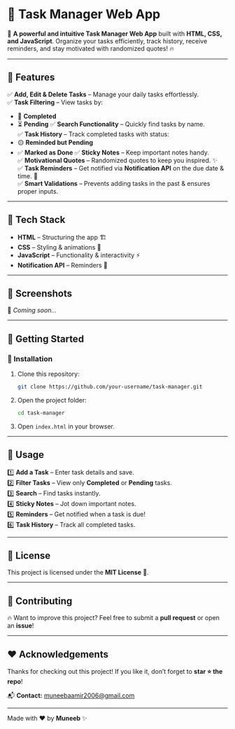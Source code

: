# 🌟 Task Manager Web App

🚀 **A powerful and intuitive Task Manager Web App** built with **HTML, CSS, and JavaScript**. Organize your tasks efficiently, track history, receive reminders, and stay motivated with randomized quotes! 🔥

---

## 🎯 Features

✅ **Add, Edit & Delete Tasks** – Manage your daily tasks effortlessly.  
✅ **Task Filtering** – View tasks by:
   - 📌 **Completed**
   - ⏳ **Pending**
✅ **Search Functionality** – Quickly find tasks by name.  
✅ **Task History** – Track completed tasks with status:
   - 🟡 **Reminded but Pending**
   - ✅ **Marked as Done**
✅ **Sticky Notes** – Keep important notes handy.  
✅ **Motivational Quotes** – Randomized quotes to keep you inspired. ✨  
✅ **Task Reminders** – Get notified via **Notification API** on the due date & time. 🔔  
✅ **Smart Validations** – Prevents adding tasks in the past & ensures proper inputs.  

---

## 🎨 Tech Stack

- **HTML** – Structuring the app 🏗️
- **CSS** – Styling & animations 🎨
- **JavaScript** – Functionality & interactivity ⚡
- **Notification API** – Reminders 🔔

---

## 📸 Screenshots

🚧 *Coming soon...*

---

## 🚀 Getting Started

### 🔧 Installation
1. Clone this repository:
   ```sh
   git clone https://github.com/your-username/task-manager.git
   ```
2. Open the project folder:
   ```sh
   cd task-manager
   ```
3. Open `index.html` in your browser.

---

## 📌 Usage

1️⃣ **Add a Task** – Enter task details and save.  
2️⃣ **Filter Tasks** – View only **Completed** or **Pending** tasks.  
3️⃣ **Search** – Find tasks instantly.  
4️⃣ **Sticky Notes** – Jot down important notes.  
5️⃣ **Reminders** – Get notified when a task is due!  
6️⃣ **Task History** – Track all completed tasks.  

---

## 📜 License

This project is licensed under the **MIT License** 📜.

---

## 🤝 Contributing

🔥 Want to improve this project? Feel free to submit a **pull request** or open an **issue**!

---

## ❤️ Acknowledgements

Thanks for checking out this project! If you like it, don’t forget to **star ⭐ the repo**!

📬 **Contact:** muneebaamir2006@gmail.com

---

Made with ❤️ by **Muneeb** ✨

